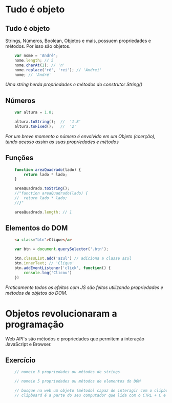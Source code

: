 # Tudo é objeto

## Tudo é objeto

Strings, Números, Boolean, Objetos e mais, possuem propriedades
e métodos. Por isso são objetos.

```js
    var nome = 'André';
    nome.length; // 5
    nome.charAt(1); // 'n'
    nome.replace('ré', 'rei'); // 'Andrei'
    nome; // 'André'
```

*Uma string herda propriedades e*
*métodos do construtor String()*

## Números

```js
    var altura = 1.8;

    altura.toString();  //  '1.8'
    altura.toFixed();   //  '2'
```

*Por um breve momento o número é*
*envolvido em um Objeto*
*(coerção), tendo acesso assim as*
*suas propriedades e métodos*

## Funções

```js
    function areaQuadrado(lado) {
        return lado * lado;
    }

    areaQuadrado.toString();
    //"function areaQuadrado(lado) {
    //  return lado * lado;
    //}"

    areaQuadrado.length; // 1
```

## Elementos do DOM

```html
    <a class="btn">Clique</a>
```

```js
    var btn = document.querySelector('.btn');

    btn.classList.add('azul') // adiciona a classe azul
    btn.innerText; // 'Clique'
    btn.addEventListener('click', function() {
        console.log('Clicou')
    })
```

*Praticamente todos os efeitos*
*com JS são feitos utilizando*
*propriedades e métodos de*
*objetos do DOM.*

# Objetos revolucionaram a programação

Web API's são métodos e propriedades que permitem a
interação JavaScript e Browser.

## Exercício

```js
    // nomeie 3 propriedades ou métodos de strings

    // nomeie 5 propriedades ou métodos de elementos do DOM

    // busque na web um objeto (método) capaz de interagir com o clipboard,
    // clipboard é a parte do seu computador que lida com o CTRL + C e CTRL + V
```
